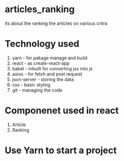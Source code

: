 # articles_ranking
Its about the ranking the articles on various critra 

# Technology used
1. yarn - for pakage manage and build
2. react - as create-react-app
3. babel - inbuilt for converting jsx into js
4. axios - for fetch and post request
5. json-server - storing the data
6. css - basic styling
7. git - managing the code

# Componenet used in react
1. Article
2. Ranking

# Use Yarn to start a project

